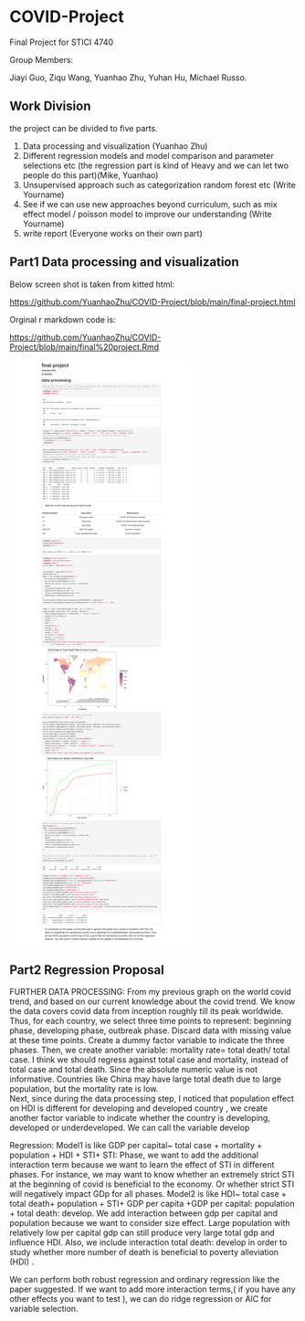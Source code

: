# COVID-Project
Final Project for STICI 4740

Group Members:

Jiayi Guo, Ziqu Wang, Yuanhao Zhu, Yuhan Hu, Michael Russo.

## Work Division
the project can be divided to five parts. 
1. Data processing and visualization (Yuanhao Zhu)
2. Different regression models and model comparison and parameter selections etc (the regression part is kind of Heavy and we can let two people do this part)(Mike, Yuanhao)
3. Unsupervised approach such as categorization random forest etc (Write Yourname)
4. See if we can use new approaches beyond curriculum, such as mix effect model / poisson model to improve our understanding (Write Yourname)
5. write report (Everyone works on their own part)

## Part1 Data processing and visualization
Below screen shot is taken from kitted html:

https://github.com/YuanhaoZhu/COVID-Project/blob/main/final-project.html

Orginal r markdown code is:

https://github.com/YuanhaoZhu/COVID-Project/blob/main/final%20project.Rmd

<img src="https://github.com/YuanhaoZhu/COVID-Project/blob/main/Part1%20by%20Yuanhao%20Zhu.png">

## Part2 Regression Proposal
FURTHER DATA PROCESSING: 
From my previous graph on the world covid trend, and based on our current knowledge about the covid trend. We know the data  covers covid data from inception roughly till its peak worldwide.  Thus, for each country, we select three time points to represent: beginning phase, developing phase, outbreak phase. Discard data with missing value at these time points.  Create a dummy factor variable to indicate the three phases.
Then,  we create another variable: mortality rate= total death/ total case.  I think we should regress against total case and mortality, instead of total case and total death. Since the absolute numeric value is not informative. Countries like China may have large total death due to large population, but the mortality rate is low.  
Next, since during the data processing step, I noticed that population effect on HDI is different for developing and developed country , we create another factor variable to indicate whether the country is developing, developed or underdeveloped. We can call the variable develop

Regression:
Model1 is like GDP per capital~ total case + mortality + population + HDI + STI+ STI: Phase, we want to add the additional interaction term because we want to learn the effect of STI in different phases.  For instance, we may want to know whether an extremely strict STI at the beginning of covid is beneficial to the economy. Or whether strict STI  will negatively impact GDp for all phases. 
Model2 is like HDI~  total case + total death+ population + STI+ GDP per capita +GDP per capital: population + total death: develop. 
We add interaction between gdp per capital and population because we want to consider size effect. Large population with relatively low per capital gdp can still produce very large total gdp and influence HDI. Also, we include interaction total death: develop in order to study whether more number of death is beneficial to poverty alleviation (HDI) .

We can perform both robust regression and ordinary regression like the paper suggested. 
If we want to add more interaction terms,( if you have any other effects you want to test ), we can do ridge regression or AIC for variable selection. 
